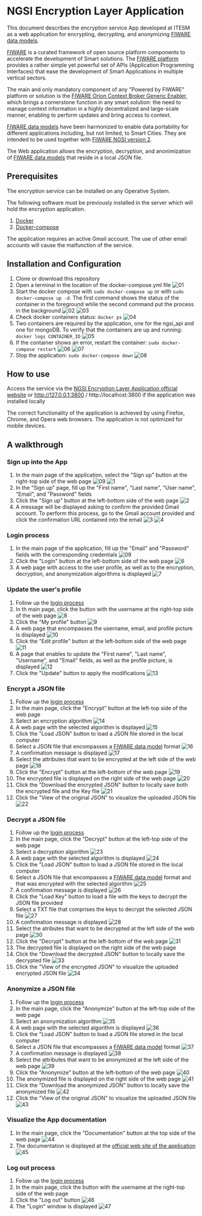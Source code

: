 # NGSI Encryption Layer Application

This document describes the encryption service App developed at ITESM as a web application for encrypting, decrypting, and anonymizing [FIWARE data models](https://www.fiware.org/developers/data-models/).

[FIWARE](https://www.fiware.org/) is a curated framework of open source platform components to accelerate the development of Smart solutions. The [FIWARE platform](https://www.fiware.org/developers/catalogue/) provides a rather simple yet powerful set of APIs (Application Programming Interfaces) that ease the development of Smart Applications in multiple vertical sectors. 

The main and only mandatory component of any "Powered by FIWARE" platform or solution is the [FIWARE Orion Context Broker Generic Enabler](https://fiware-orion.readthedocs.io/en/master/), which brings a cornerstone function in any smart solution: the need to manage context information in a highly decentralized and large-scale manner, enabling to perform updates and bring access to context.

[FIWARE data models](https://www.fiware.org/developers/data-models/) have been harmonized to enable data portability for different applications including, but not limited, to Smart Cities. They are intended to be used together with [FIWARE NGSI version 2](https://www.fiware.org/2016/06/08/fiware-ngsi-version-2-release-candidate/).

The Web application allows the encryption, decryption, and anonimization of [FIWARE data models](https://www.fiware.org/developers/data-models/) that reside in a local JSON file.

## Prerequisites
The encryption service can be installed on any Operative System.

The following software must be previously installed in the server which will hold the encryption application.
1. [Docker](https://www.docker.com/get-started)
1. [Docker-compose](https://docs.docker.com/compose/install/)

The application requires an active Gmail account. The use of other email accounts will cause the malfunction of the service.

## Installation and Configuration
1. Clone or download this repository
1. Open a terminal in the location of the docker-compose.yml file
![01](https://user-images.githubusercontent.com/39604832/51506911-34488f00-1db4-11e9-96f6-0f9c7cd9476d.png)
1. Start the docker compose with ```sudo docker-compose up``` or with ```sudo docker-compose up -d```. The first command shows the status of the container in the foreground while the second command put the process in the background
![02](https://user-images.githubusercontent.com/39604832/51506913-34488f00-1db4-11e9-9266-a6b8a27a0c7d.png)
![03](https://user-images.githubusercontent.com/39604832/51506915-34e12580-1db4-11e9-9db1-5e9e3a1ab5f6.png)
1. Check docker containers status: ```docker ps```
![04](https://user-images.githubusercontent.com/39604832/51506917-34e12580-1db4-11e9-8d54-a8bb8156dfd5.png)
1. Two containers are required by the application, one for the ngsi_api and one for mongoDB. To verify that the containers are up and running: ```docker logs CONTAINER_ID```
![05](https://user-images.githubusercontent.com/39604832/51506919-34e12580-1db4-11e9-852d-0869e4c8fda6.png)
1. If the container shows an error, restart the container: ```sudo docker-compose restart```
![06](https://user-images.githubusercontent.com/39604832/51506921-34e12580-1db4-11e9-9576-deaa6d301f43.png)
![07](https://user-images.githubusercontent.com/39604832/51506923-3579bc00-1db4-11e9-9992-26e79d033b92.png)
1. Stop the application: ```sudo docker-compose down```
![08](https://user-images.githubusercontent.com/39604832/51506925-3579bc00-1db4-11e9-8cdf-c00f016afd16.png)

## How to use
Access the service via the [NGSI Encryption Layer Application official website](http://148.241.3.246:3900/) or http://127.0.0.1:3800 / http://localhost:3800 if the application was installed locally

The correct functionality of the application is achieved by using Firefox, Chrome, and Opera web browsers. The application is not optimized for mobile devices.

## A walkthrough
### Sign up into the App
1. In the main page of the application, select the "Sign up" button at the right-top side of the web page
![09](https://user-images.githubusercontent.com/39604832/51506927-3579bc00-1db4-11e9-8da1-46156dab2396.png)
![1](https://user-images.githubusercontent.com/39604832/51506912-34488f00-1db4-11e9-9e5e-1fac90211a4d.png)
1. In the "Sign up" page, fill up the "First name", "Last name", "User name", "Email", and "Password" fields
1. Click the "Sign up" button at the left-bottom side of the web page
![2](https://user-images.githubusercontent.com/39604832/51506914-34488f00-1db4-11e9-90c9-f8f0e393b414.png)
1. A message will be displayed asking to confirm the provided Gmail account. To perform this process, go to the Gmail account provided and click the confirmation URL contained into the email
![3](https://user-images.githubusercontent.com/39604832/51506916-34e12580-1db4-11e9-8ed7-43352aabfd66.png)
![4](https://user-images.githubusercontent.com/39604832/51506918-34e12580-1db4-11e9-874f-ad0dfe4dca48.png)

### Login process
1. In the main page of the application, fill up the "Email" and "Password" fields with the corresponding credentials
![09](https://user-images.githubusercontent.com/39604832/51506927-3579bc00-1db4-11e9-8da1-46156dab2396.png)
1. Click the "Login" button at the left-bottom side of the web page
![6](https://user-images.githubusercontent.com/39604832/51506922-3579bc00-1db4-11e9-906d-ca1542e84da3.png)
1. A web page with access to the user profile, as well as to the encryption, decryption, and anonymization algorithms is displayed
![7](https://user-images.githubusercontent.com/39604832/51506924-3579bc00-1db4-11e9-9410-4e4e3a8b7199.png)

### Update the user's profile
1. Follow up the [login process](https://github.com/ITESM-FIWARE/NGSI-Encryption-Layer-App#login-process)
1. In th main page, click the button with the username at the right-top side of the web page
![8](https://user-images.githubusercontent.com/39604832/51506926-3579bc00-1db4-11e9-9a83-e85e1dd2416b.png)
1. Click the "My profile" button
![9](https://user-images.githubusercontent.com/39604832/51506928-3579bc00-1db4-11e9-9bfa-1168338c3470.png)
1. A web page that encompasses the username, email, and profile picture is displayed
![10](https://user-images.githubusercontent.com/39604832/51506929-36125280-1db4-11e9-93e9-a83de649defc.png)
1. Click the "Edit profile" button at the left-bottom side of the web page
![11](https://user-images.githubusercontent.com/39604832/51506930-36125280-1db4-11e9-9354-bede36d2faed.png)
1. A page that enables to update the "First name", "Last name", "Username", and "Email" fields, as well as the profile picture, is displayed
![12](https://user-images.githubusercontent.com/39604832/51506932-36125280-1db4-11e9-8246-8edf94c06155.png)
1. Click the "Update" button to apply the modifications
![13](https://user-images.githubusercontent.com/39604832/51506933-36125280-1db4-11e9-8fba-dee71189e0b0.png)

### Encrypt a JSON file
1. Follow up the [login process](https://github.com/ITESM-FIWARE/NGSI-Encryption-Layer-App#login-process)
1. In the main page, click the "Encrypt" button at the left-top side of the web page
1. Select an encryption algorithm
![14](https://user-images.githubusercontent.com/39604832/51506935-36125280-1db4-11e9-880e-4282a91d81b5.png)
1. A web page with the selected algorithm is displayed
![15](https://user-images.githubusercontent.com/39604832/51506936-36125280-1db4-11e9-981e-6fc8d7d0ed30.png)
1. Click the "Load JSON" button to load a JSON file stored in the local computer
1. Select a JSON file that encompasses a [FIWARE data model](https://www.fiware.org/developers/data-models/) format
![16](https://user-images.githubusercontent.com/39604832/51506937-36125280-1db4-11e9-9989-1d44f8542c77.png)
1. A confirmation message is displayed
![17](https://user-images.githubusercontent.com/39604832/51506938-36aae900-1db4-11e9-96d4-7191842b87f3.png)
1. Select the attributes that want to be encrypted at the left side of the web page
![18](https://user-images.githubusercontent.com/39604832/51506939-36aae900-1db4-11e9-97e7-16c83b7b2322.png)
1. Click the "Encrypt" button at the left-bottom of the web page
![19](https://user-images.githubusercontent.com/39604832/51506940-36aae900-1db4-11e9-8172-4076308ca23a.png)
1. The encrypted file is displayed on the right side of the web page
![20](https://user-images.githubusercontent.com/39604832/51506941-36aae900-1db4-11e9-9394-e29bf5ad0c7c.png)
1. Click the "Download the encrypted JSON" button to locally save both the encrypted file and the Key file
![21](https://user-images.githubusercontent.com/39604832/51506942-36aae900-1db4-11e9-8381-95fb7a4574b5.png)
1. Click the "View of the original JSON" to visualize the uploaded JSON file
![22](https://user-images.githubusercontent.com/39604832/51507531-00bb3400-1db7-11e9-9dd7-33f7ef6c1e25.png)

### Decrypt a JSON file
1. Follow up the [login process](https://github.com/ITESM-FIWARE/NGSI-Encryption-Layer-App#login-process)
1. In the main page, click the "Decrypt" button at the left-top side of the web page
1. Select a decryption algorithm
![23](https://user-images.githubusercontent.com/39604832/51506943-36aae900-1db4-11e9-9083-9be64769491d.png)
1. A web page with the selected algorithm is displayed
![24](https://user-images.githubusercontent.com/39604832/51506944-36aae900-1db4-11e9-89f0-29c2782a31e7.png)
1. Click the "Load JSON" button to load a JSON file stored in the local computer
1. Select a JSON file that encompasses a [FIWARE data model](https://www.fiware.org/developers/data-models/) format and that was encrypted with the selected algorithm
![25](https://user-images.githubusercontent.com/39604832/51506945-37437f80-1db4-11e9-93ad-86328c222981.png)
1. A confirmation message is displayed
![26](https://user-images.githubusercontent.com/39604832/51506946-37437f80-1db4-11e9-967d-550901d34eda.png)
1. Click the "Load Key" button to load a file with the keys to decrypt the JSON file provided
1. Select a TXT file that comprises the keys to decrypt the selected JSON file
![27](https://user-images.githubusercontent.com/39604832/51506947-37437f80-1db4-11e9-9988-313bd9422393.png)
1. A confirmation message is displayed
![28](https://user-images.githubusercontent.com/39604832/51506948-37437f80-1db4-11e9-9d48-932dcbc48ff9.png)
1. Select the atributes that want to be decrypted at the left side of the web page
![30](https://user-images.githubusercontent.com/39604832/51507726-d61dab00-1db7-11e9-819a-83bc91182b89.png)
1. Click the "Decrypt" button at the left-bottom of the web page
![31](https://user-images.githubusercontent.com/39604832/51507761-006f6880-1db8-11e9-8e6d-ea08da23240c.png)
1. The decrypted file is displayed on the right side of the web page
1. Click the "Download the decrypted JSON" button to locally save the decrypted file
![33](https://user-images.githubusercontent.com/39604832/51506952-37dc1600-1db4-11e9-82bd-f9cfca08c8a9.png)
1. Click the "View of the encrypted JSON" to visualize the uploaded encrypted JSON file
![34](https://user-images.githubusercontent.com/39604832/51506953-37dc1600-1db4-11e9-9b7d-2aad5d8c576b.png)

### Anonymize a JSON file
1. Follow up the [login process](https://github.com/ITESM-FIWARE/NGSI-Encryption-Layer-App#login-process)
1. In the main page, click the "Anonymize" button at the left-top side of the web page
1. Select an anonymization algorithm
![35](https://user-images.githubusercontent.com/39604832/51506954-37dc1600-1db4-11e9-9fe8-0c71096be615.png)
1. A web page with the selected algorithm is displayed
![36](https://user-images.githubusercontent.com/39604832/51506955-37dc1600-1db4-11e9-9acd-69b9a7a24d6d.png)
1. Click the "Load JSON" button to load a JSON file stored in the local computer
1. Select a JSON file that encompasses a [FIWARE data model](https://www.fiware.org/developers/data-models/) format
![37](https://user-images.githubusercontent.com/39604832/51506956-37dc1600-1db4-11e9-88e3-84acca25a157.png)
1. A confirmation message is displayed
![38](https://user-images.githubusercontent.com/39604832/51506957-37dc1600-1db4-11e9-9187-d123bab855f4.png)
1. Select the attributes that want to be anonymized at the left side of the web page
![39](https://user-images.githubusercontent.com/39604832/51506958-3874ac80-1db4-11e9-8549-a7b2b01f4ac1.png)
1. Click the "Anonymize" button at the left-bottom of the web page
![40](https://user-images.githubusercontent.com/39604832/51506959-3874ac80-1db4-11e9-81a9-f20d02a6004b.png)
1. The anonymized file is displayed on the right side of the web page
![41](https://user-images.githubusercontent.com/39604832/51506960-3874ac80-1db4-11e9-8ba4-4d7c430fdefc.png)
1. Click the "Download the anonymized JSON" button to locally save the anonymized file
![42](https://user-images.githubusercontent.com/39604832/51506961-3874ac80-1db4-11e9-8cc0-0b3fb871f8dd.png)
1. Click the "View of the original JSON" to visualize the uploaded JSON file
![43](https://user-images.githubusercontent.com/39604832/51507870-91deda80-1db8-11e9-8a5b-26946b6d3b39.png)

### Visualize the App documentation
1. In the main page, click the "Documentation" button at the top side of the web page
![44](https://user-images.githubusercontent.com/39604832/51506962-3874ac80-1db4-11e9-8f59-18f179884da0.png)
1. The documentation is displayed at the [official web site of the application](https://github.com/ITESM-FIWARE/NGSI-Encryption-Layer-App/blob/master/README.md)
![45](https://user-images.githubusercontent.com/39604832/51506963-3874ac80-1db4-11e9-827c-ce0142d2c7be.png)

### Log out process
1. Follow up the [login process](https://github.com/ITESM-FIWARE/NGSI-Encryption-Layer-App#login-process)
1. In the main page, click the button with the username at the right-top side of the web page
1. Click the "Log out" button
![46](https://user-images.githubusercontent.com/39604832/51506964-3874ac80-1db4-11e9-82ef-a7ebd5dda665.png)
1. The "Login" window is displayed
![47](https://user-images.githubusercontent.com/39604832/51506965-390d4300-1db4-11e9-8da1-2cc0325de1cf.png)

